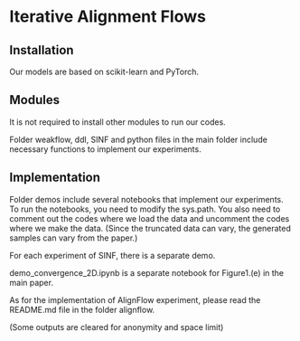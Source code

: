 # Iterative Alignment Flows



## Installation

Our models are based on scikit-learn and PyTorch.

## Modules

It is not required to install other modules to run our codes.

Folder weakflow, ddl, SINF and python files in the main folder include necessary functions to implement our experiments.

## Implementation

Folder demos include several notebooks that implement our experiments. To run the notebooks, you need to modify the sys.path. You also need to comment out the codes where we load the data and uncomment the codes where we make the data. (Since the truncated data can vary, the generated samples can vary from the paper.)

For each experiment of SINF, there is a separate demo.

demo_convergence_2D.ipynb is a separate notebook for Figure1.(e) in the main paper.

As for the implementation of AlignFlow experiment, please read the README.md file in the folder alignflow.

(Some outputs are cleared for anonymity and space limit)

